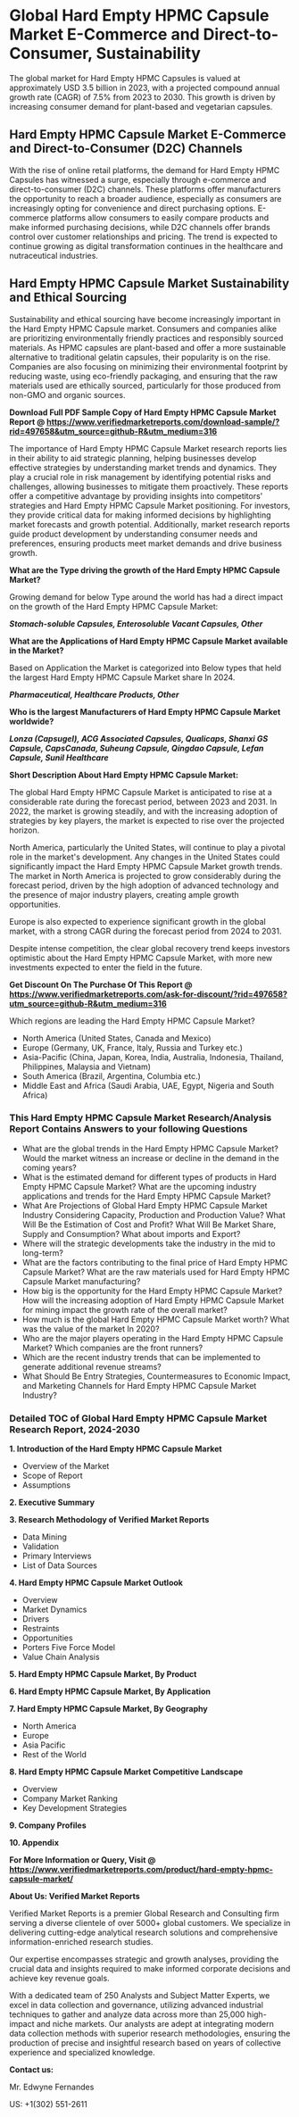 <h1>Global Hard Empty HPMC Capsule Market E-Commerce and Direct-to-Consumer, Sustainability</h1><p class=""><p>The global market for Hard Empty HPMC Capsules is valued at approximately USD 3.5 billion in 2023, with a projected compound annual growth rate (CAGR) of 7.5% from 2023 to 2030. This growth is driven by increasing consumer demand for plant-based and vegetarian capsules.</p><h2>Hard Empty HPMC Capsule Market E-Commerce and Direct-to-Consumer (D2C) Channels</h2><p>With the rise of online retail platforms, the demand for Hard Empty HPMC Capsules has witnessed a surge, especially through e-commerce and direct-to-consumer (D2C) channels. These platforms offer manufacturers the opportunity to reach a broader audience, especially as consumers are increasingly opting for convenience and direct purchasing options. E-commerce platforms allow consumers to easily compare products and make informed purchasing decisions, while D2C channels offer brands control over customer relationships and pricing. The trend is expected to continue growing as digital transformation continues in the healthcare and nutraceutical industries.</p><h2>Hard Empty HPMC Capsule Market Sustainability and Ethical Sourcing</h2><p>Sustainability and ethical sourcing have become increasingly important in the Hard Empty HPMC Capsule market. Consumers and companies alike are prioritizing environmentally friendly practices and responsibly sourced materials. As HPMC capsules are plant-based and offer a more sustainable alternative to traditional gelatin capsules, their popularity is on the rise. Companies are also focusing on minimizing their environmental footprint by reducing waste, using eco-friendly packaging, and ensuring that the raw materials used are ethically sourced, particularly for those produced from non-GMO and organic sources.</p></p><p class=""><strong>Download Full PDF Sample Copy of Hard Empty HPMC Capsule Market Report @ <a href="https://www.verifiedmarketreports.com/download-sample/?rid=497658&utm_source=github-R&utm_medium=316" target="_blank">https://www.verifiedmarketreports.com/download-sample/?rid=497658&utm_source=github-R&utm_medium=316</a></strong></p><p>The importance of&nbsp;Hard Empty HPMC Capsule Market research reports lies in their ability to aid strategic planning, helping businesses develop effective strategies by understanding market trends and dynamics. They play a crucial role in risk management by identifying potential risks and challenges, allowing businesses to mitigate them proactively. These reports offer a competitive advantage by providing insights into competitors' strategies and Hard Empty HPMC Capsule Market positioning. For investors, they provide critical data for making informed decisions by highlighting market forecasts and growth potential. Additionally, market research reports guide product development by understanding consumer needs and preferences, ensuring products meet market demands and drive business growth.</p><p><strong>What are the&nbsp;Type driving the growth of the Hard Empty HPMC Capsule Market?</strong></p><p id="" class="">Growing demand for below Type around the world has had a direct impact on the growth of the Hard Empty HPMC Capsule Market:</p><p class=""><em><strong>Stomach-soluble Capsules, Enterosoluble Vacant Capsules, Other</strong></em></p><p class=""><strong>What are the&nbsp;Applications&nbsp;of Hard Empty HPMC Capsule Market available in the Market?</strong></p><p id="" class="">Based on Application the Market is categorized into Below types that held the largest Hard Empty HPMC Capsule Market share In 2024.</p><p class=""><em><strong>Pharmaceutical, Healthcare Products, Other</strong></em></p><p class=""><strong>Who is the largest Manufacturers of Hard Empty HPMC Capsule Market worldwide?</strong></p><p><em><strong>Lonza (Capsugel), ACG Associated Capsules, Qualicaps, Shanxi GS Capsule, CapsCanada, Suheung Capsule, Qingdao Capsule, Lefan Capsule, Sunil Healthcare</strong></em></p><p id="" class=""><strong>Short Description About Hard Empty HPMC Capsule Market:</strong></p><p>The global Hard Empty HPMC Capsule Market is anticipated to rise at a considerable rate during the forecast period, between 2023 and 2031. In 2022, the market is growing steadily, and with the increasing adoption of strategies by key players, the market is expected to rise over the projected horizon.</p><p>North America, particularly the United States, will continue to play a pivotal role in the market's development. Any changes in the United States could significantly impact the Hard Empty HPMC Capsule Market growth trends. The market in North America is projected to grow considerably during the forecast period, driven by the high adoption of advanced technology and the presence of major industry players, creating ample growth opportunities.</p><p>Europe is also expected to experience significant growth in the global market, with a strong CAGR during the forecast period from 2024 to 2031.</p><p>Despite intense competition, the clear global recovery trend keeps investors optimistic about the Hard Empty HPMC Capsule Market, with more new investments expected to enter the field in the future.</p><p id="" class=""><strong>Get Discount On The Purchase Of This Report @ <a href="https://www.verifiedmarketreports.com/ask-for-discount/?rid=497658?utm_source=github-R&utm_medium=316" target="_blank">https://www.verifiedmarketreports.com/ask-for-discount/?rid=497658?utm_source=github-R&utm_medium=316</a></strong></p><p class="">Which regions are leading the Hard Empty HPMC Capsule Market?</p><ul><li>North America (United States, Canada and Mexico)</li><li>Europe (Germany, UK, France, Italy, Russia and Turkey etc.)</li><li>Asia-Pacific (China, Japan, Korea, India, Australia, Indonesia, Thailand, Philippines, Malaysia and Vietnam)</li><li>South America (Brazil, Argentina, Columbia etc.)</li><li>Middle East and Africa (Saudi Arabia, UAE, Egypt, Nigeria and South Africa)</li></ul><h3 id="" class="">This Hard Empty HPMC Capsule Market Research/Analysis Report Contains Answers to your following Questions</h3><ul><li>What are the global trends in the Hard Empty HPMC Capsule Market? Would the market witness an increase or decline in the demand in the coming years?</li><li>What is the estimated demand for different types of products in Hard Empty HPMC Capsule Market? What are the upcoming industry applications and trends for the Hard Empty HPMC Capsule Market?</li><li>What Are Projections of Global Hard Empty HPMC Capsule Market Industry Considering Capacity, Production and Production Value? What Will Be the Estimation of Cost and Profit? What Will Be Market Share, Supply and Consumption? What about imports and Export?</li><li>Where will the strategic developments take the industry in the mid to long-term?</li><li>What are the factors contributing to the final price of Hard Empty HPMC Capsule Market? What are the raw materials used for Hard Empty HPMC Capsule Market manufacturing?</li><li>How big is the opportunity for the Hard Empty HPMC Capsule Market? How will the increasing adoption of Hard Empty HPMC Capsule Market for mining impact the growth rate of the overall market?</li><li>How much is the global Hard Empty HPMC Capsule Market worth? What was the value of the market In 2020?</li><li>Who are the major players operating in the Hard Empty HPMC Capsule Market? Which companies are the front runners?</li><li>Which are the recent industry trends that can be implemented to generate additional revenue streams?</li><li>What Should Be Entry Strategies, Countermeasures to Economic Impact, and Marketing Channels for Hard Empty HPMC Capsule Market Industry?</li></ul><h3 id="" class="">Detailed TOC of Global Hard Empty HPMC Capsule Market Research Report, 2024-2030</h3><p id="" class=""><strong>1. Introduction of the Hard Empty HPMC Capsule Market</strong></p><ul><li>Overview of the Market</li><li>Scope of Report</li><li>Assumptions</li></ul><p id="" class=""><strong>2. Executive Summary</strong></p><p id="" class=""><strong>3. Research Methodology of Verified Market Reports</strong></p><ul><li>Data Mining</li><li>Validation</li><li>Primary Interviews</li><li>List of Data Sources</li></ul><p id="" class=""><strong>4. Hard Empty HPMC Capsule Market Outlook</strong></p><ul><li>Overview</li><li>Market Dynamics</li><li>Drivers</li><li>Restraints</li><li>Opportunities</li><li>Porters Five Force Model</li><li>Value Chain Analysis</li></ul><p id="" class=""><strong>5. Hard Empty HPMC Capsule Market, By Product</strong></p><p id="" class=""><strong>6. Hard Empty HPMC Capsule Market, By Application</strong></p><p id="" class=""><strong>7. Hard Empty HPMC Capsule Market, By Geography</strong></p><ul><li>North America</li><li>Europe</li><li>Asia Pacific</li><li>Rest of the World</li></ul><p id="" class=""><strong>8. Hard Empty HPMC Capsule Market Competitive Landscape</strong></p><ul><li>Overview</li><li>Company Market Ranking</li><li>Key Development Strategies</li></ul><p id="" class=""><strong>9. Company Profiles</strong></p><p id="" class=""><strong>10. Appendix</strong></p><p id="" class=""><strong>For More Information or Query, Visit @ <a href="https://www.verifiedmarketreports.com/product/hard-empty-hpmc-capsule-market/" target="_blank">https://www.verifiedmarketreports.com/product/hard-empty-hpmc-capsule-market/</a></strong></p><p id="" class=""><strong>About Us: Verified Market Reports</strong></p><p id="" class="">Verified Market Reports is a premier Global Research and Consulting firm serving a diverse clientele of over 5000+ global customers. We specialize in delivering cutting-edge analytical research solutions and comprehensive information-enriched research studies.</p><p id="" class="">Our expertise encompasses strategic and growth analyses, providing the crucial data and insights required to make informed corporate decisions and achieve key revenue goals.</p><p id="" class="">With a dedicated team of 250 Analysts and Subject Matter Experts, we excel in data collection and governance, utilizing advanced industrial techniques to gather and analyze data across more than 25,000 high-impact and niche markets. Our analysts are adept at integrating modern data collection methods with superior research methodologies, ensuring the production of precise and insightful research based on years of collective experience and specialized knowledge.</p><p id="" class=""><strong>Contact us:</strong></p><p id="" class="">Mr. Edwyne Fernandes</p><p id="" class="">US: +1(302) 551-2611</p>